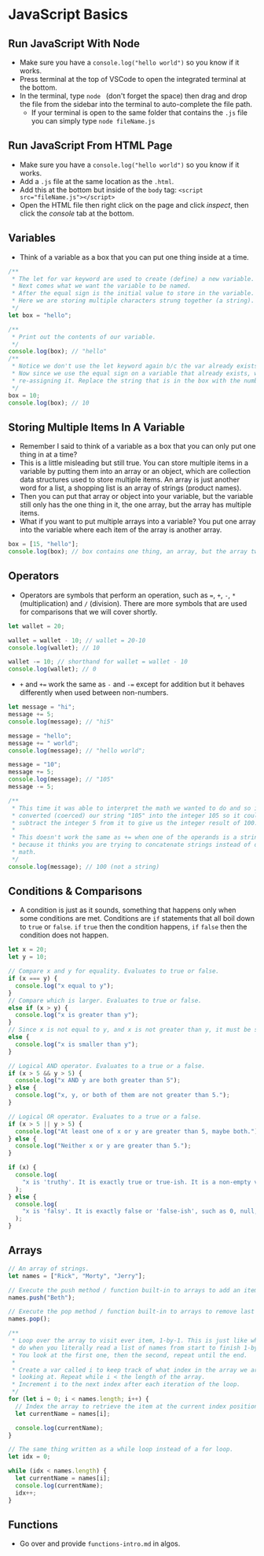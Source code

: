 # JavaScript Basics

## Run JavaScript With Node

- Make sure you have a `console.log("hello world")` so you know if it works.
- Press terminal at the top of VSCode to open the integrated terminal at the bottom.
- In the terminal, type `node ` (don't forget the space) then drag and drop the file from the sidebar into the terminal to auto-complete the file path.
  - If your terminal is open to the same folder that contains the `.js` file you can simply type `node fileName.js`

## Run JavaScript From HTML Page

- Make sure you have a `console.log("hello world")` so you know if it works.
- Add a `.js` file at the same location as the `.html`.
- Add this at the bottom but inside of the `body` tag: `<script src="fileName.js"></script>`
- Open the HTML file then right click on the page and click _inspect_, then click the _console_ tab at the bottom.

## Variables

- Think of a variable as a box that you can put one thing inside at a time.

```js
/**
 * The let for var keyword are used to create (define) a new variable.
 * Next comes what we want the variable to be named.
 * After the equal sign is the initial value to store in the variable.
 * Here we are storing multiple characters strung together (a string).
 */
let box = "hello";

/**
 * Print out the contents of our variable.
 */
console.log(box); // "hello"
/**
 * Notice we don't use the let keyword again b/c the var already exists.
 * Now since we use the equal sign on a variable that already exists, we are
 * re-assigning it. Replace the string that is in the box with the number 10.
 */
box = 10;
console.log(box); // 10
```

## Storing Multiple Items In A Variable

- Remember I said to think of a variable as a box that you can only put one thing in at a time?
- This is a little misleading but still true. You can store multiple items in a variable by putting them into an array or an object, which are collection data structures used to store multiple items. An array is just another word for a list, a shopping list is an array of strings (product names).
- Then you can put that array or object into your variable, but the variable still only has the one thing in it, the one array, but the array has multiple items.
- What if you want to put multiple arrays into a variable? You put one array into the variable where each item of the array is another array.

```js
box = [15, "hello"];
console.log(box); // box contains one thing, an array, but the array two items.
```

## Operators

- Operators are symbols that perform an operation, such as `=`, `+`, `-`, `*` (multiplication) and `/` (division). There are more symbols that are used for comparisons that we will cover shortly.

```js
let wallet = 20;

wallet = wallet - 10; // wallet = 20-10
console.log(wallet); // 10

wallet -= 10; // shorthand for wallet = wallet - 10
console.log(wallet); // 0
```

- `+` and `+=` work the same as `-` and `-=` except for addition but it behaves differently when used between non-numbers.

```js
let message = "hi";
message += 5;
console.log(message); // "hi5"

message = "hello";
message += " world";
console.log(message); // "hello world";

message = "10";
message += 5;
console.log(message); // "105"
message -= 5;

/**
 * This time it was able to interpret the math we wanted to do and so it
 * converted (coerced) our string "105" into the integer 105 so it could
 * subtract the integer 5 from it to give us the integer result of 100.
 *
 * This doesn't work the same as += when one of the operands is a string,
 * because it thinks you are trying to concatenate strings instead of doing
 * math.
 */
console.log(message); // 100 (not a string)
```

## Conditions & Comparisons

- A condition is just as it sounds, something that happens only when some conditions are met. Conditions are `if` statements that all boil down to `true` or `false`. `if` `true` then the condition happens, `if` `false` then the condition does not happen.

```js
let x = 20;
let y = 10;

// Compare x and y for equality. Evaluates to true or false.
if (x === y) {
  console.log("x equal to y");
}
// Compare which is larger. Evaluates to true or false.
else if (x > y) {
  console.log("x is greater than y");
}
// Since x is not equal to y, and x is not greater than y, it must be smaller.
else {
  console.log("x is smaller than y");
}

// Logical AND operator. Evaluates to a true or a false.
if (x > 5 && y > 5) {
  console.log("x AND y are both greater than 5");
} else {
  console.log("x, y, or both of them are not greater than 5.");
}

// Logical OR operator. Evaluates to a true or a false.
if (x > 5 || y > 5) {
  console.log("At least one of x or y are greater than 5, maybe both.");
} else {
  console.log("Neither x or y are greater than 5.");
}

if (x) {
  console.log(
    "x is 'truthy'. It is exactly true or true-ish. It is a non-empty value. It is not 0, not an empty string, not null, not undefined, etc."
  );
} else {
  console.log(
    "x is 'falsy'. It is exactly false or 'false-ish', such as 0, null, or an empty string."
  );
}
```

## Arrays

```js
// An array of strings.
let names = ["Rick", "Morty", "Jerry"];

// Execute the push method / function built-in to arrays to add an item.
names.push("Beth");

// Execute the pop method / function built-in to arrays to remove last item.
names.pop();

/**
 * Loop over the array to visit ever item, 1-by-1. This is just like what you
 * do when you literally read a list of names from start to finish 1-by-1.
 * You look at the first one, then the second, repeat until the end.
 *
 * Create a var called i to keep track of what index in the array we are
 * looking at. Repeat while i < the length of the array.
 * Increment i to the next index after each iteration of the loop.
 */
for (let i = 0; i < names.length; i++) {
  // Index the array to retrieve the item at the current index position.
  let currentName = names[i];

  console.log(currentName);
}

// The same thing written as a while loop instead of a for loop.
let idx = 0;

while (idx < names.length) {
  let currentName = names[i];
  console.log(currentName);
  idx++;
}
```

## Functions

- Go over and provide `functions-intro.md` in algos.
